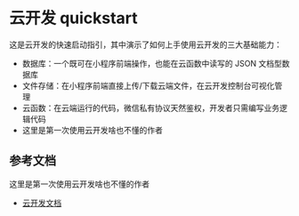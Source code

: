 # 云开发 quickstart

这是云开发的快速启动指引，其中演示了如何上手使用云开发的三大基础能力：

- 数据库：一个既可在小程序前端操作，也能在云函数中读写的 JSON 文档型数据库
- 文件存储：在小程序前端直接上传/下载云端文件，在云开发控制台可视化管理
- 云函数：在云端运行的代码，微信私有协议天然鉴权，开发者只需编写业务逻辑代码
- 这里是第一次使用云开发啥也不懂的作者

## 参考文档
这里是第一次使用云开发啥也不懂的作者
- [云开发文档](https://developers.weixin.qq.com/miniprogram/dev/wxcloud/basis/getting-started.html)

